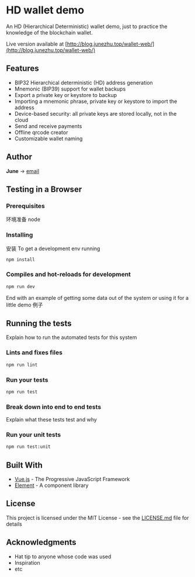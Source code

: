 # HD wallet demo

An HD (Hierarchical Deterministic) wallet demo, just to practice the knowledge of the blockchain wallet. 

Live version available at [http://blog.junezhu.top/wallet-web/](http://blog.junezhu.top/wallet-web/)

## Features

* BIP32 Hierarchical deterministic (HD) address generation 
* Mnemonic (BIP39) support for wallet backups
* Export a private key or keystore to backup
* Importing a mnemonic phrase, private key or keystore to import the address 
* Device-based security: all private keys are stored locally, not in the cloud
* Send and receive payments
* Offline qrcode creator
* Customizable wallet naming

## Author

**June** -> [email](mailto:ru-q-ur@163.com)

## Testing in a Browser

### Prerequisites

环境准备 node 

### Installing
安装
To get a development env running

```bash
npm install
```

### Compiles and hot-reloads for development
```bash
npm run dev
```


End with an example of getting some data out of the system or using it for a little demo
例子


## Running the tests

Explain how to run the automated tests for this system

### Lints and fixes files
```bash
npm run lint
```

### Run your tests
```bash
npm run test
```

### Break down into end to end tests

Explain what these tests test and why

### Run your unit tests
```bash
npm run test:unit
```

## Built With

* [Vue.js](https://cn.vuejs.org/) - The Progressive JavaScript Framework
* [Element](http://element.eleme.io/) - A component library

## License

This project is licensed under the MIT License - see the [LICENSE.md](LICENSE.md) file for details

## Acknowledgments

* Hat tip to anyone whose code was used
* Inspiration
* etc
